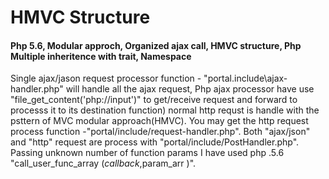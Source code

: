 # HMVC Structure
#### Php 5.6, Modular approch, Organized ajax call, HMVC structure, Php Multiple inheritence with trait, Namespace


Single ajax/jason request processor function - "portal.include\ajax-handler.php" will handle all the ajax request, Php ajax processor have use "file_get_content('php://input')" to get/receive request and forward to processs it to its destination function) normal http requst is handle with the psttern of MVC modular approach(HMVC). You may get the http request process function -"portal/include/request-handler.php". Both "ajax/json" and "http" request are process with "portal/include/PostHandler.php". Passing unknown number of function params I have used php .5.6 "call_user_func_array ($callback ,$param_arr )".
